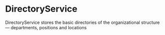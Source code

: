 # DirectoryService
DirectoryService stores the basic directories of the organizational structure — departments, positions and locations
